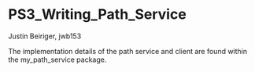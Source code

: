 # PS3_Writing_Path_Service

Justin Beiriger, jwb153

The implementation details of the path service and client are found within the my_path_service package. 
